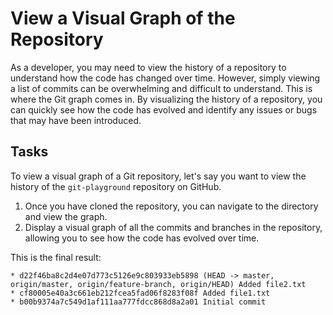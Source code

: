 # View a Visual Graph of the Repository

As a developer, you may need to view the history of a repository to understand how the code has changed over time. However, simply viewing a list of commits can be overwhelming and difficult to understand. This is where the Git graph comes in. By visualizing the history of a repository, you can quickly see how the code has evolved and identify any issues or bugs that may have been introduced.

## Tasks

To view a visual graph of a Git repository, let's say you want to view the history of the `git-playground` repository on GitHub.

1. Once you have cloned the repository, you can navigate to the directory and view the graph.
2. Display a visual graph of all the commits and branches in the repository, allowing you to see how the code has evolved over time.

This is the final result:

```
* d22f46ba8c2d4e07d773c5126e9c803933eb5898 (HEAD -> master, origin/master, origin/feature-branch, origin/HEAD) Added file2.txt
* cf80005e40a3c661eb212fcea5fad06f8283f08f Added file1.txt
* b00b9374a7c549d1af111aa777fdcc868d8a2a01 Initial commit
```
